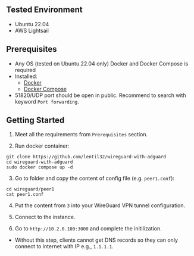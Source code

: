 ## Tested Environment
- Ubuntu 22.04
- AWS Lightsail

## Prerequisites
- Any OS (tested on Ubuntu 22.04 only)
Docker and Docker Compose is required
- Installed:
  - [Docker](https://www.digitalocean.com/community/tutorials/how-to-install-and-use-docker-on-ubuntu-22-04)
  - [Docker Compose](https://www.digitalocean.com/community/tutorials/how-to-install-and-use-docker-compose-on-ubuntu-22-04)
- 51820/UDP port should be open in public. Recommend to search with keyword `Port forwarding`.

## Getting Started

1. Meet all the requirements from `Prerequisites` section.

2. Run docker container:
```
git clone https://github.com/lentil32/wireguard-with-adguard
cd wireguard-with-adguard
sudo docker compose up -d
```

3. Go to folder and copy the content of config file (e.g. `peer1.conf`):
```
cd wireguard/peer1
cat peer1.conf
```

4. Put the content from `3` into your WireGuard VPN tunnel configuration.

5. Connect to the instance.

6. Go to `http://10.2.0.100:3000` and complete the initilization.
- Without this step, clients cannot get DNS records so they can only
  connect to internet with IP e.g., `1.1.1.1`.
